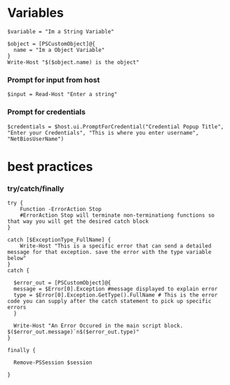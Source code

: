 # Variables

    $variable = "Im a String Variable"
>
    $object = [PSCustomObject]@{
      name = "Im a Object Variable"
    }
    Write-Host "$($object.name) is the object"

### Prompt for input from host

    $input = Read-Host "Enter a string"
    
### Prompt for credentials
    $credentials = $host.ui.PromptForCredential("Credential Popup Title", "Enter your Credentials", "This is where you enter username", "NetBiosUserName")

# best practices

### try/catch/finally

    try {
        Function -ErrorAction Stop
        #ErrorAction Stop will terminate non-terminationg functions so that way you will get the desired catch block
    }
    
    catch [$ExceptionType_FullName] {
        Write-Host "This is a specific error that can send a detailed message for that exception. save the error with the type variable below"
    }
    catch {
    
      $error_out = [PSCustomObject]@{
      message = $Error[0].Exception #message displayed to explain error
      type = $Error[0].Exception.GetType().FullName # This is the error code you can supply after the catch statement to pick up specific errors
      }
  
      Write-Host "An Error Occured in the main script block. $($error_out.message)`n$($error_out.type)"
    }

    finally {

      Remove-PSSession $session
  
    }
